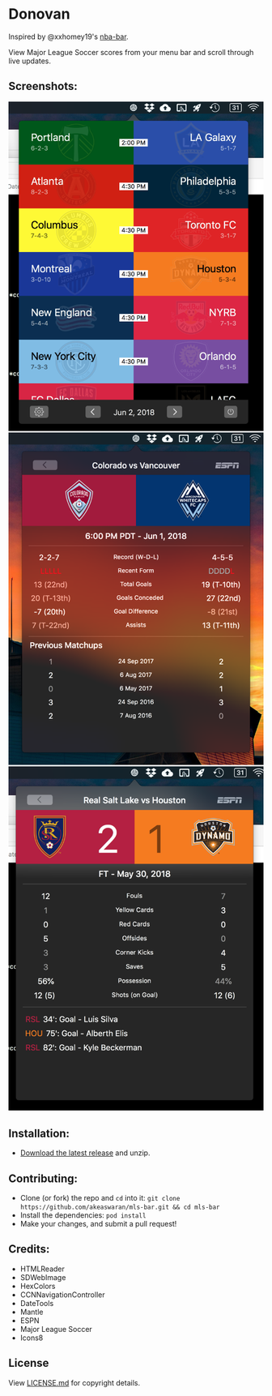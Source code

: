 # Donovan

Inspired by @xxhomey19's [nba-bar](https://github.com/xxhomey19/nba-bar).

View Major League Soccer scores from your menu bar and scroll through live updates.

## Screenshots:
![List view](/Images/list.png)
![Pregame view](/Images/pre-game.png)
![Postgame view](/Images/post-game.png)

## Installation:
* [Download the latest release](https://github.com/akeaswaran/mls-bar/releases) and unzip.

## Contributing:
* Clone (or fork) the repo and `cd` into it: `git clone https://github.com/akeaswaran/mls-bar.git && cd mls-bar`
* Install the dependencies: `pod install`
* Make your changes, and submit a pull request!

## Credits:
* HTMLReader
* SDWebImage
* HexColors
* CCNNavigationController
* DateTools
* Mantle
* ESPN
* Major League Soccer
* Icons8

## License
View [LICENSE.md](https://github.com/akeaswaran/mls-bar/blob/master/LICENSE.md) for copyright details.
